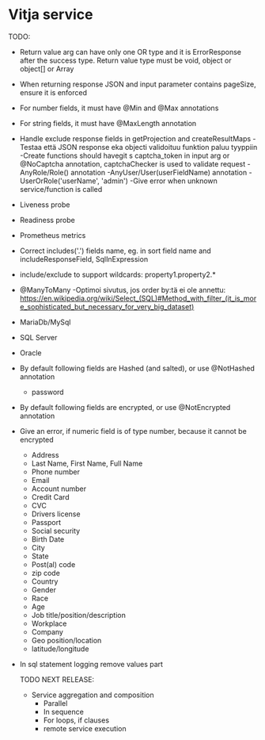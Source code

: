 # Vitja service

TODO:
- Return value arg can have only one OR type and it is ErrorResponse after the success type. 
    Return value type must be void, object or object[] or Array<object>
- When returning response JSON and input parameter contains pageSize, ensure it is enforced
- For number fields, it must have @Min and @Max annotations
- For string fields, it must have @MaxLength annotation 
- Handle exclude response fields in getProjection and createResultMaps
-Testaa että JSON response eka objecti validoituu funktion paluu tyyppiin
-Create functions should havegit s captcha_token in input arg or @NoCaptcha annotation, captchaChecker is used to validate request
-AnyRole/Role() annotation
-AnyUser/User(userFieldName) annotation
-UserOrRole('userName', 'admin')
-Give error when unknown service/function is called
- Liveness probe
- Readiness probe
- Prometheus metrics
- Correct includes('.') fields name, eg. in sort field name and includeResponseField, SqlInExpression
- include/exclude to support wildcards: property1.property2.*
- @ManyToMany
-Optimoi sivutus, jos order by:tä ei ole annettu:
 https://en.wikipedia.org/wiki/Select_(SQL)#Method_with_filter_(it_is_more_sophisticated_but_necessary_for_very_big_dataset)


- MariaDb/MySql
- SQL Server
- Oracle


- By default following fields are Hashed (and salted), or use @NotHashed annotation
    - password
- By default following fields are encrypted, or use @NotEncrypted annotation
- Give an error, if numeric field is of type number, because it cannot be encrypted
    - Address
    - Last Name, First Name, Full Name
    - Phone number
    - Email
    - Account number
    - Credit Card
    - CVC
    - Drivers license
    - Passport
    - Social security
    - Birth Date
    - City
    - State
    - Post(al) code
    - zip code
    - Country
    - Gender
    - Race
    - Age
    - Job title/position/description
    - Workplace
    - Company
    - Geo position/location
    - latitude/longitude
    
- In sql statement logging remove values part
    
TODO NEXT RELEASE:
- Service aggregation and composition
    - Parallel
    - In sequence
    - For loops, if clauses
    - remote service execution
